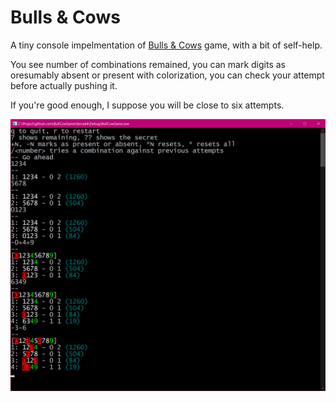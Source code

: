 # Bulls & Cows

A tiny console impelmentation of [Bulls & Cows](https://en.wikipedia.org/wiki/Bulls_and_Cows) game, with a bit of self-help.

You see number of combinations remained, you can mark digits as oresumably absent or present with colorization, you can check your attempt before actually pushing it.

If you're good enough, I suppose you will be close to six attempts. 

![](image-a.png)
